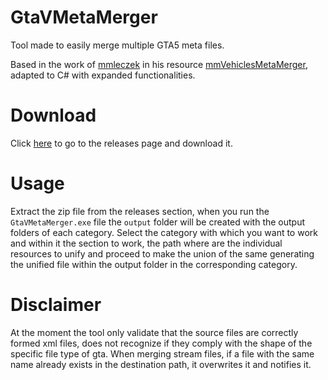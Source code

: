 # GtaVMetaMerger
Tool made to easily merge multiple GTA5 meta files.

Based in the work of [mmleczek](https://github.com/mmleczek) in his resource [mmVehiclesMetaMerger](https://github.com/mmleczek/mmVehiclesMetaMerger), adapted to C# with expanded functionalities.

# Download
Click [here](https://github.com/Imperio-Company/GtaVMetaMerger/releases/latest) to go to the releases page and download it.

# Usage
Extract the zip file from the releases section, when you run the `GtaVMetaMerger.exe` file the `output` folder will be created with the output folders of each category.
Select the category with which you want to work and within it the section to work, the path where are the individual resources to unify and proceed to make the union of the same generating the unified file within the output folder in the corresponding category.

# Disclaimer
At the moment the tool only validate that the source files are correctly formed xml files, does not recognize if they comply with the shape of the specific file type of gta.
When merging stream files, if a file with the same name already exists in the destination path, it overwrites it and notifies it.
